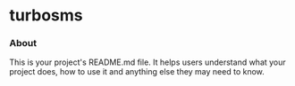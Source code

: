 turbosms
========

### About

This is your project's README.md file. It helps users understand what your
project does, how to use it and anything else they may need to know.